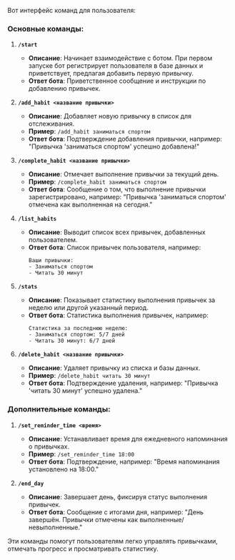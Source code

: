 Вот интерфейс команд для пользователя:

### Основные команды:

1. **`/start`**
   - **Описание**: Начинает взаимодействие с ботом. При первом запуске бот регистрирует пользователя в базе данных и приветствует, предлагая добавить первую привычку.
   - **Ответ бота**: Приветственное сообщение и инструкции по добавлению привычек.

2. **`/add_habit <название привычки>`**
   - **Описание**: Добавляет новую привычку в список для отслеживания.
   - **Пример**: `/add_habit заниматься спортом`
   - **Ответ бота**: Подтверждение добавления привычки, например: "Привычка 'заниматься спортом' успешно добавлена!"

3. **`/complete_habit <название привычки>`**
   - **Описание**: Отмечает выполнение привычки за текущий день.
   - **Пример**: `/complete_habit заниматься спортом`
   - **Ответ бота**: Сообщение о том, что выполнение привычки зарегистрировано, например: "Привычка 'заниматься спортом' отмечена как выполненная на сегодня."

4. **`/list_habits`**
   - **Описание**: Выводит список всех привычек, добавленных пользователем.
   - **Ответ бота**: Список привычек пользователя, например:
     ```
     Ваши привычки:
     - Заниматься спортом
     - Читать 30 минут
     ```

5. **`/stats`**
   - **Описание**: Показывает статистику выполнения привычек за неделю или другой указанный период.
   - **Ответ бота**: Статистика выполнения привычек, например:
     ```
     Статистика за последнюю неделю:
     - Заниматься спортом: 5/7 дней
     - Читать 30 минут: 6/7 дней
     ```

6. **`/delete_habit <название привычки>`**
   - **Описание**: Удаляет привычку из списка и базы данных.
   - **Пример**: `/delete_habit читать 30 минут`
   - **Ответ бота**: Подтверждение удаления, например: "Привычка 'читать 30 минут' успешно удалена."

### Дополнительные команды:

1. **`/set_reminder_time <время>`**
   - **Описание**: Устанавливает время для ежедневного напоминания о привычках.
   - **Пример**: `/set_reminder_time 18:00`
   - **Ответ бота**: Подтверждение, например: "Время напоминания установлено на 18:00."

2. **`/end_day`**
   - **Описание**: Завершает день, фиксируя статус выполнения привычек.
   - **Ответ бота**: Сообщение с итогами дня, например: "День завершён. Привычки отмечены как выполненные/невыполненные."

Эти команды помогут пользователям легко управлять привычками, отмечать прогресс и просматривать статистику.
